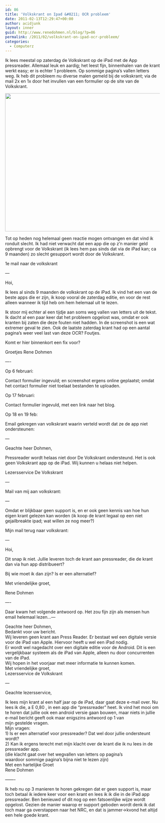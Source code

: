```yaml
---
id: 86
title: 'Volkskrant on Ipad &#8211; OCR probleem'
date: 2011-02-13T12:29:47+00:00
author: acidjunk
layout: inner
guid: http://www.renedohmen.nl/blog/?p=86
permalink: /2011/02/volkskrant-on-ipad-ocr-probleem/
categories:
  - Computerz
---
```

Ik lees meestal op zaterdag de Volkskrant op de iPad met de App pressreader. Allemaal leuk en aardig; het leest fijn, binnenhalen van de krant werkt easy; er is echter 1 probleem. Op sommige pagina&#8217;s vallen letters weg. Ik heb dit probleem nu diverse malen gemeld bij de volkskrant; via de mail 2x en 1x door het invullen van een formulier op de site van de Volkskrant.

[<img class="alignnone size-full wp-image-91" title="photo" src="http://www.renedohmen.nl/blog/wp-content/uploads/2011/02/photo1-e1297600629593.png" alt="" width="600" height="450" />](http://www.renedohmen.nl/blog/wp-content/uploads/2011/02/photo1-e1297600629593.png)

Tot op heden nog helemaal geen reactie mogen ontvangen en dat vind ik ronduit slecht. Ik had niet verwacht dat een app die op z&#8217;n manier geld opbrengt voor de Volkskrant (ik lees hem pas sinds dat via de iPad kan; ca 9 maanden) zo slecht gesupport wordt door de Volkskrant.

<!--more-->1e mail naar de volkskrant


  
&#8212;
  
Hoi,

Ik lees al sinds 9 maanden de volkskrant op de iPad. Ik vind het een van de beste apps die er zijn, ik koop vooral de zaterdag editie, en voor de rest alleen wanneer ik tijd heb om hem helemaal uit te lezen.

Ik stoor mij echter al een tijdje aan soms weg vallen van letters uit de tekst. Ik dacht al een paar keer dat het probleem opgelost was, omdat er ook kranten bij zaten die deze fouten niet hadden. In de screenshot is een wat extremer geval te zien. Ook de laatste zaterdag krant had op een aantal pagina&#8217;s weer veel last van deze OCR? Foutjes.

Komt er hier binnenkort een fix voor?

Groetjes Rene Dohmen

&#8212;-

Op 6 februari:

Contact formulier ingevuld; en screenshot ergens online geplaatst; omdat het contact formulier niet toelaat bestanden te uploaden.

Op 17 februari:

Contact formulier ingevuld, met een link naar het blog.

Op 18 en 19 feb:

Email gekregen van volkskrant waarin verteld wordt dat ze de app niet ondersteunen:

&#8212;

Geachte heer Dohmen,

Pressreader wordt helaas niet door De Volkskrant ondersteund. Het is ook geen Volkskrant app op de iPad. Wij kunnen u helaas niet helpen.

Lezersservice De Volkskrant

&#8212;

Mail van mij aan volkskrant:

&#8212;

Omdat er blijkbaar geen support is, en er ook geen kennis van hoe hun eigen krant gelezen kan worden (ik koop de krant legaal op een niet gejailbreakte ipad; wat willen ze nog meer?)

Mijn mail terug naar volkskrant:

&#8212;

Hoi,

Dit snap ik niet. Jullie leveren toch de krant aan pressreader, die de krant dan via hun app distribueert?

Bij wie moet ik dan zijn? Is er een alternatief?

Met vriendelijke groet,

Rene Dohmen

&#8212;-

Daar kwam het volgende antwoord op. Het zou fijn zijn als mensen hun email helemaal lezen&#8230;&#8212;

<div>
  Geachte heer Dohmen,
</div>

<div id="_mcePaste">
  Bedankt voor uw bericht.
</div>

<div id="_mcePaste">
  Wij leveren geen krant aan Press Reader. Er bestaat wel een digitale versie voor de iPad van Apple. Hiervoor heeft u wel een iPad nodig.
</div>

<div id="_mcePaste">
  Er wordt wel nagedacht over een digitale editie voor de Android. Dit is een vergelijkbaar systeem als de iPad van Apple, alleen nu door concurrenten van de iPad.
</div>

<div id="_mcePaste">
  Wij hopen in het voorjaar met meer informatie te kunnen komen.
</div>

<div id="_mcePaste">
  Met vriendelijke groet,
</div>

<div id="_mcePaste">
  Lezersservice de Volkskrant
</div>

&#8212;

Geachte lezersservice,

<div>
  Ik lees mijn krant al een half jaar op de iPad, daar gaat deze e-mail over. Nu lees ik die, a E 0,80 , in een app die &#8220;pressreader&#8221; heet. Ik vind het mooi om te horen dat jullie ook een android versie gaan bouwen, maar niets in jullie e-mail bericht geeft ook maar enigszins antwoord op 1 van mijn gestelde vragen.
</div>

<div>
</div>

<div>
  Mijn vragen:
</div>

<div>
  1) Is er een alternatief voor pressreader? Dat wel door jullie ondersteunt wordt?
</div>

<div>
</div>

<div>
  2) Kan ik ergens terecht met mijn klacht over de krant die ik nu lees in de pressreader app.
</div>

<div>
  (die klacht gaat over het wegvallen van letters op pagina&#8217;s waardoor sommige pagina&#8217;s bijna niet te lezen zijn)
</div>

<div>
</div>

<div>
  Met een hartelijke Groet
</div>

<div>
</div>

<div>
  Rene Dohmen
</div>

&#8212;&#8212;-

Ik heb nu op 3 manieren te horen gekregen dat er geen support is, maar toch betaal ik iedere keer voor een krant en lees ik ik die in de iPad app pressreader. Ben benieuwd of dit nog op een fatsoenlijke wijze wordt opgelost. Gezien de manier waarop er support geboden wordt denk ik dat toch maar ga overstappen naar het NRC, en dat is jammer->kvond het altijd een hele goede krant.